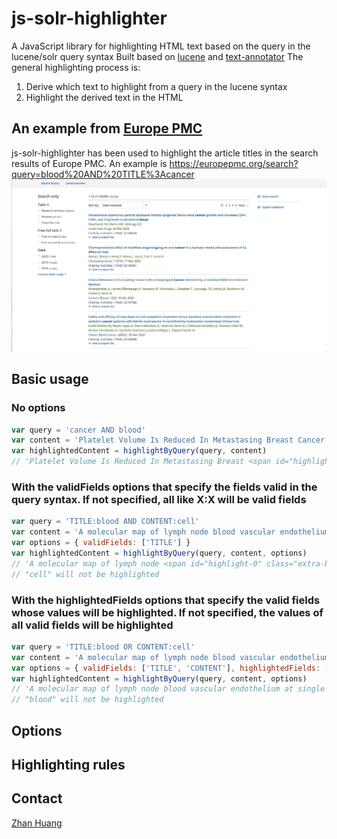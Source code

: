 # js-solr-highlighter
A JavaScript library for highlighting HTML text based on the query in the lucene/solr query syntax
Built based on [lucene](https://github.com/bripkens/lucene "lucene") and [text-annotator](https://github.com/zhan-huang/text-annotator "text-annotator")
The general highlighting process is:
1. Derive which text to highlight from a query in the lucene syntax
2. Highlight the derived text in the HTML

## An example from [Europe PMC](https://europepmc.org "Europe PMC")
js-solr-highlighter has been used to highlight the article titles in the search results of Europe PMC. An example is https://europepmc.org/search?query=blood%20AND%20TITLE%3Acancer
!["an example from Europe PMC" "an example from Europe PMC"](example.JPG)

## Basic usage
### No options
```javascript
var query = 'cancer AND blood'
var content = 'Platelet Volume Is Reduced In Metastasing Breast Cancer: Blood Profiles Reveal Significant Shifts.'
var highlightedContent = highlightByQuery(query, content)
// 'Platelet Volume Is Reduced In Metastasing Breast <span id="highlight-0" class="extra-bold">Cancer</span>: <span id="highlight-1" class="extra-bold">Blood</span> Profiles Reveal Significant Shifts.'
```
### With the validFields options that specify the fields valid in the query syntax. If not specified, all like X:X will be valid fields
```javascript
var query = 'TITLE:blood AND CONTENT:cell'
var content = 'A molecular map of lymph node blood vascular endothelium at single cell resolution'
var options = { validFields: ['TITLE'] }
var highlightedContent = highlightByQuery(query, content, options)
// 'A molecular map of lymph node <span id="highlight-0" class="extra-bold">blood</span> vascular endothelium at single cell resolution'
// "cell" will not be highlighted
```
### With the highlightedFields options that specify the valid fields whose values will be highlighted. If not specified, the values of all valid fields will be highlighted
```javascript
var query = 'TITLE:blood OR CONTENT:cell'
var content = 'A molecular map of lymph node blood vascular endothelium at single cell resolution'
var options = { validFields: ['TITLE', 'CONTENT'], highlightedFields: ['CONTENT'] }
var highlightedContent = highlightByQuery(query, content, options)
// 'A molecular map of lymph node blood vascular endothelium at single <span id="highlight-0" class="extra-bold">cell</span> resolution'
// "blood" will not be highlighted
```

## Options

## Highlighting rules

## Contact
[Zhan Huang](mailto:z2hm@outlook.com "Zhan Huang")
